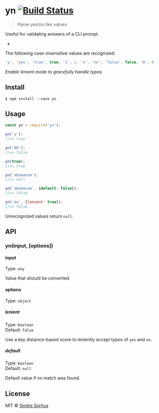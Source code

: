 # yn [![Build Status](https://travis-ci.org/sindresorhus/yn.svg?branch=master)](https://travis-ci.org/sindresorhus/yn)> Parse yes/no like valuesUseful for validating answers of a CLI prompt.-The following case-insensitive values are recognized:```js'y', 'yes', 'true', true, '1', 1, 'n', 'no', 'false', false, '0', 0```*Enable lenient mode to gracefully handle typos.*## Install```$ npm install --save yn```## Usage```jsconst yn = require('yn');yn('y');//=> trueyn('NO');//=> falseyn(true);//=> trueyn('abomasum');//=> nullyn('abomasum', {default: false});//=> falseyn('mo', {lenient: true});//=> false```Unrecognized values return `null`.## API### yn(input, [options])#### inputType: `any`Value that should be converted.#### optionsType: `object`##### lenientType: `boolean`<br>Default: `false`Use a key distance-based score to leniently accept typos of `yes` and `no`.##### defaultType: `boolean`<br>Default: `null`Default value if no match was found.## LicenseMIT © [Sindre Sorhus](http://sindresorhus.com)